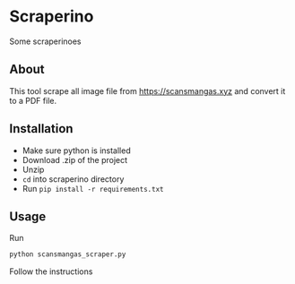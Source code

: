 # Scraperino

Some scraperinoes

## About

This tool scrape all image file from https://scansmangas.xyz and convert it to a PDF file.

## Installation

- Make sure python is installed
- Download .zip of the project
- Unzip
- <code>cd</code> into scraperino directory
- Run <code>pip install -r requirements.txt</code>

## Usage

Run

```bash
python scansmangas_scraper.py
````

Follow the instructions